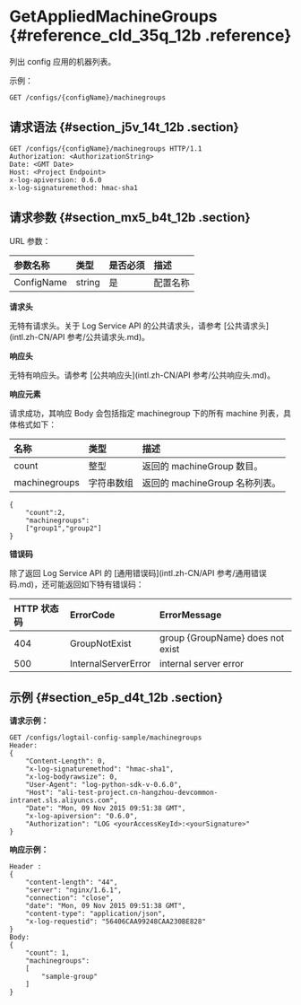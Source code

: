 # GetAppliedMachineGroups {#reference_cld_35q_12b .reference}

列出 config 应用的机器列表。

示例：

```
GET /configs/{configName}/machinegroups
```

## 请求语法 {#section_j5v_14t_12b .section}

```
GET /configs/{configName}/machinegroups HTTP/1.1
Authorization: <AuthorizationString> 
Date: <GMT Date>
Host: <Project Endpoint>
x-log-apiversion: 0.6.0
x-log-signaturemethod: hmac-sha1
```

## 请求参数 {#section_mx5_b4t_12b .section}

URL 参数：

|参数名称|类型|是否必须|描述|
|:---|:-|:---|:-|
|ConfigName|string|是|配置名称|

**请求头**

无特有请求头。关于 Log Service API 的公共请求头，请参考 [公共请求头](intl.zh-CN/API 参考/公共请求头.md)。

**响应头**

无特有响应头。请参考 [公共响应头](intl.zh-CN/API 参考/公共响应头.md)。

**响应元素**

请求成功，其响应 Body 会包括指定 machinegroup 下的所有 machine 列表，具体格式如下：

|名称|类型|描述|
|:-|:-|:-|
|count|整型|返回的 machineGroup 数目。|
|machinegroups|字符串数组|返回的 machineGroup 名称列表。|

```
{
    "count":2,
    "machinegroups":
    ["group1","group2"]
}
```

**错误码**

除了返回 Log Service API 的 [通用错误码](intl.zh-CN/API 参考/通用错误码.md)，还可能返回如下特有错误码：

|HTTP 状态码|ErrorCode|ErrorMessage|
|:-------|:--------|:-----------|
|404|GroupNotExist|group \{GroupName\} does not exist|
|500|InternalServerError|internal server error|

## 示例 {#section_e5p_d4t_12b .section}

**请求示例：**

```
GET /configs/logtail-config-sample/machinegroups
Header:
{
    "Content-Length": 0, 
    "x-log-signaturemethod": "hmac-sha1", 
    "x-log-bodyrawsize": 0, 
    "User-Agent": "log-python-sdk-v-0.6.0", 
    "Host": "ali-test-project.cn-hangzhou-devcommon-intranet.sls.aliyuncs.com", 
    "Date": "Mon, 09 Nov 2015 09:51:38 GMT", 
    "x-log-apiversion": "0.6.0", 
    "Authorization": "LOG <yourAccessKeyId>:<yourSignature>"
}
```

**响应示例：**

```
Header : 
{
    "content-length": "44", 
    "server": "nginx/1.6.1", 
    "connection": "close", 
    "date": "Mon, 09 Nov 2015 09:51:38 GMT", 
    "content-type": "application/json", 
    "x-log-requestid": "56406CAA99248CAA230BE828"
}
Body:
{
    "count": 1, 
    "machinegroups": 
    [
        "sample-group"
    ]
}
```

